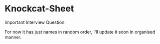 # Knockcat-Sheet
Important Interview Question

For now it has just names in random order, I'll update it soon in organised manner.
